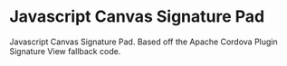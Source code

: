 # Javascript Canvas Signature Pad

Javascript Canvas Signature Pad. Based off the Apache Cordova Plugin Signature View fallback code.
